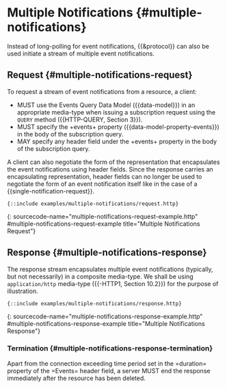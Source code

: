 # Multiple Notifications {#multiple-notifications}

Instead of long-polling for event notifications, {{&protocol}} can also be used initiate a stream of multiple event notifications.

## Request {#multiple-notifications-request}

To request a stream of event notifications from a resource, a client:
+ MUST use the Events Query Data Model ({{data-model}}) in an appropriate media-type when issuing a subscription request using the `QUERY` method ({{HTTP-QUERY, Section 3}}).
+ MUST specify the +events+ property ({{data-model-property-events}}) in the body of the subscription query.
+ MAY specify any header field under the +events+ property in the body of the subscription query.

A client can also negotiate the form of the representation that encapsulates the event notifications using header fields. Since the response carries an encapsulating representation, header fields can no longer be used to negotiate the form of an event notification itself like in the case of a {{single-notification-request}}.

~~~ http-message
{::include examples/multiple-notifications/request.http}
~~~
{: sourcecode-name="multiple-notifications-request-example.http" #multiple-notifications-request-example title="Multiple Notifications Request"}

## Response {#multiple-notifications-response}

The response stream encapsulates multiple event notifications (typically, but not necessarily) in a composite media-type. We shall be using `application/http` media-type ({{-HTTP1, Section 10.2}}) for the purpose of illustration.

~~~ http-message
{::include examples/multiple-notifications/response.http}
~~~
{: sourcecode-name="multiple-notifications-response-example.http" #multiple-notifications-response-example title="Multiple Notifications Response"}

### Termination {#multiple-notifications-response-termination}

Apart from the connection exceeding time period set in the =duration= property of the =Events= header field, a server MUST end the response immediately after the resource has been deleted.
